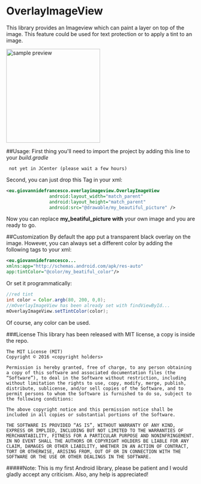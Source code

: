 # OverlayImageView

This library provides an Imageview which can paint a layer on top of the image. This feature could be used for text protection or to apply a tint to an image.

<img src="http://jibbo.altervista.org/gh/overlayimageview.gif" alt="sample preview" title="sample preview" width="250"/>

##Usage:
First thing you'll need to import the project by adding this line to your *build.gradle*

```
 not yet in JCenter (please wait a few hours)
``` 
Second, you can just drop this Tag in your xml:

```xml
<eu.giovannidefrancesco.overlayimageview.OverlayImageView
                android:layout_width="match_parent"
                android:layout_height="match_parent"
                android:src="@drawable/my_beautiful_picture" />
```

Now you can replace **my_beatiful_picture with** your own image and you are ready to go.

##Customization
By default the app put a transparent black overlay on the image. However, you can always set a different color by adding the following tags to your xml:

```xml
<eu.giovannidefrancesco...
xmlns:app="http://schemas.android.com/apk/res-auto"
app:tintColor="@color/my_beatiful_color"/>
```
Or set it programmatically:
```java
//red tint
int color = Color.argb(80, 200, 0,0);
//mOverlayImageView has been already set with findViewById...
mOverlayImageView.setTintColor(color);
```
Of course, any color can be used.

###License
This library has been released with MIT license, a copy is inside the repo.
```
The MIT License (MIT)
Copyright © 2016 <copyright holders>

Permission is hereby granted, free of charge, to any person obtaining a copy of this software and associated documentation files (the “Software”), to deal in the Software without restriction, including without limitation the rights to use, copy, modify, merge, publish, distribute, sublicense, and/or sell copies of the Software, and to permit persons to whom the Software is furnished to do so, subject to the following conditions:

The above copyright notice and this permission notice shall be included in all copies or substantial portions of the Software.

THE SOFTWARE IS PROVIDED “AS IS”, WITHOUT WARRANTY OF ANY KIND, EXPRESS OR IMPLIED, INCLUDING BUT NOT LIMITED TO THE WARRANTIES OF MERCHANTABILITY, FITNESS FOR A PARTICULAR PURPOSE AND NONINFRINGEMENT. IN NO EVENT SHALL THE AUTHORS OR COPYRIGHT HOLDERS BE LIABLE FOR ANY CLAIM, DAMAGES OR OTHER LIABILITY, WHETHER IN AN ACTION OF CONTRACT, TORT OR OTHERWISE, ARISING FROM, OUT OF OR IN CONNECTION WITH THE SOFTWARE OR THE USE OR OTHER DEALINGS IN THE SOFTWARE.
```

#####Note:
This is my first Android library, please be patient and I would gladly accept
any criticism. Also, any help is appreciated!
